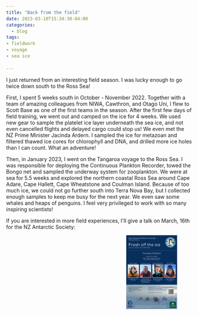 ```yaml
---
title: "Back from the field"
date: 2023-03-10T15:34:30-04:00
categories:
  - blog
tags:
- fieldwork
- voyage
- sea ice

---
```

I just returned from an interesting field season. I was lucky enough to go twice down south to the Ross Sea!

First, I spent 5 weeks south in October - November 2022. Together with a team of amazing colleagues from NIWA, Cawthron, and Otago Uni, I flew to Scott Base as one of the first teams in the season. 
After the first few days of field training, we went out and camped on the ice for 4 weeks. We used new gear to sample the platelet ice layer underneath the sea ice, and not even cancelled flights and delayed cargo could stop us! We even met the NZ Prime Minister Jacinda Ardern. 
I sampled the ice for metazoan and filtered thawed ice cores for chlorophyll and DNA, and drilled more ice holes than I can count. What an adventure!

<figure>
   <img src="/assets/images/Ice_comp.png" style="float: right;" height = "200" alt="">
</figure>

Then, in January 2023, I went on the Tangaroa voyage to the Ross Sea. I was responsible for deploying the Continuous Plankton Recorder, towed the Bongo net and sampled the underway system for zooplankton. 
We were at sea for 5.5 weeks and explored the northern coastal Ross Sea around Cape Adare, Cape Hallett, Cape Wheatstone and Coulman Island. Because of too much ice, we could not go further south into Terra Nova Bay, but I collected enough samples to keep me busy for the next year.
We even saw some whales and heaps of penguins. I feel very privileged to work with so many inspiring scientists!

<figure>
   <img src="/assets/images/Voyage_comp.png" style="float: right;" height = "200" alt="">
</figure>

If you are interested in more field experiences, I'll give a talk on March, 16th for the NZ Antarctic Society:

<figure>
   <img src="/assets/images/Flyer - FoTI 2023.png" style="float: right;" height = "200" alt="">
</figure>
